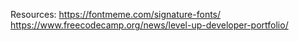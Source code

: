 Resources:
https://fontmeme.com/signature-fonts/
https://www.freecodecamp.org/news/level-up-developer-portfolio/
